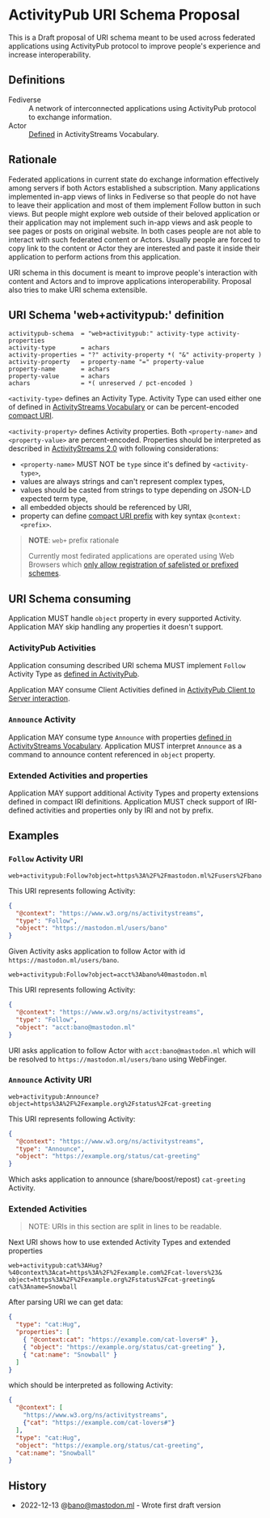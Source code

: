 # ActivityPub URI Schema Proposal

This is a Draft proposal of URI schema meant to be used across federated applications using ActivityPub protocol to improve people's experience and increase interoperability.

## Definitions

<dl>

  <dt>Fediverse</dt>
  <dd>
    A network of interconnected applications using ActivityPub protocol to exchange information.
  </dd>

  <dt>Actor</dt>
  <dd>
    <a href="https://www.w3.org/TR/activitystreams-vocabulary/#actor-types">Defined</a> in ActivityStreams Vocabulary.
  </dd>

</dl>

## Rationale

Federated applications in current state do exchange information effectively among servers if both Actors established a subscription.
Many applications implemented in-app views of links in Fediverse so that people do not have to leave their application and most of them implement Follow button in such views.
But people might explore web outside of their beloved application or their application may not implement such in-app views and ask people to see pages or posts on original website.
In both cases people are not able to interact with such federated content or Actors.
Usually people are forced to copy link to the content or Actor they are interested and paste it inside their application to perform actions from this application.

URI schema in this document is meant to improve people's interaction with content and Actors and to improve applications interoperability. Proposal also tries to make URI schema extensible.

## URI Schema 'web+activitypub:' definition

```ABNF
activitypub-schema  = "web+activitypub:" activity-type activity-properties
activity-type       = achars
activity-properties = "?" activity-property *( "&" activity-property )
activity-property   = property-name "=" property-value
property-name       = achars
property-value      = achars
achars              = *( unreserved / pct-encoded )
```

`<activity-type>` defines an Activity Type.
Activity Type can used either one of defined in [ActivityStreams Vocabulary](https://www.w3.org/TR/activitystreams-vocabulary/#activity-types)
or can be percent-encoded [compact URI](https://www.w3.org/TR/activitystreams-core/#compact-uris).

`<activity-property>` defines Activity properties.
Both `<property-name>` and `<property-value>` are percent-encoded.
Properties should be interpreted as described in [ActivityStreams 2.0](https://www.w3.org/TR/activitystreams-core/) with following considerations:
- `<property-name>` MUST NOT be `type` since it's defined by `<activity-type>`,
- values are always strings and can't represent complex types,
- values should be casted from strings to type depending on JSON-LD expected term type,
- all embedded objects should be referenced by URI,
- property can define [compact URI prefix](https://www.w3.org/TR/activitystreams-core/#compact-uris) with key syntax `@context:<prefix>`.

> **NOTE**: `web+` prefix rationale
>
> Currently most fedirated applications are operated using Web Browsers which [only allow registration of safelisted or prefixed schemes](https://html.spec.whatwg.org/multipage/system-state.html#normalize-protocol-handler-parameters).

## URI Schema consuming

Application MUST handle `object` property in every supported Activity.
Application MAY skip handling any properties it doesn't support.

### ActivityPub Activities

Application consuming described URI schema MUST implement `Follow` Activity Type as [defined in ActivityPub](https://www.w3.org/TR/activitypub/#follow-activity-outbox).

Application MAY consume Client Activities defined in [ActivityPub Client to Server interaction](https://www.w3.org/TR/activitypub/#client-to-server-interactions).

### `Announce` Activity

Application MAY consume type `Announce` with properties [defined in ActivityStreams Vocabulary](https://www.w3.org/TR/activitystreams-vocabulary/#dfn-announce).
Application MUST interpret `Announce` as a command to announce content referenced in `object` property.

### Extended Activities and properties

Application MAY support additional Activity Types and property extensions defined in compact IRI definitions.
Application MUST check support of IRI-defined activities and properties only by IRI and not by prefix.

## Examples

### `Follow` Activity URI

```
web+activitypub:Follow?object=https%3A%2F%2Fmastodon.ml%2Fusers%2Fbano
```
This URI represents following Activity:
```json
{
  "@context": "https://www.w3.org/ns/activitystreams",
  "type": "Follow",
  "object": "https://mastodon.ml/users/bano"
}
```
Given Activity asks application to follow Actor with id `https://mastodon.ml/users/bano`.


```
web+activitypub:Follow?object=acct%3Abano%40mastodon.ml
```
This URI represents following Activity:
```json
{
  "@context": "https://www.w3.org/ns/activitystreams",
  "type": "Follow",
  "object": "acct:bano@mastodon.ml"
}
```
URI asks application to follow Actor with `acct:bano@mastodon.ml` which will be resolved to `https://mastodon.ml/users/bano` using WebFinger.

### `Announce` Activity URI

```
web+activitypub:Announce?object=https%3A%2F%2Fexample.org%2Fstatus%2Fcat-greeting
```
This URI represents following Activity:
```json
{
  "@context": "https://www.w3.org/ns/activitystreams",
  "type": "Announce",
  "object": "https://example.org/status/cat-greeting"
}
```
Which asks application to announce (share/boost/repost) `cat-greeting` Activity.

### Extended Activities

> NOTE: URIs in this section are split in lines to be readable.

Next URI shows how to use extended Activity Types and extended properties
```
web+activitypub:cat%3AHug?
%40context%3Acat=https%3A%2F%2Fexample.com%2Fcat-lovers%23&
object=https%3A%2F%2Fexample.org%2Fstatus%2Fcat-greeting&
cat%3Aname=Snowball
```
After parsing URI we can get data:
```json
{
  "type": "cat:Hug",
  "properties": [
    { "@context:cat": "https://example.com/cat-lovers#" },
    { "object": "https://example.org/status/cat-greeting" },
    { "cat:name": "Snowball" }
  ]
}
```

which should be interpreted as following Activity:
```json
{
  "@context": [
    "https://www.w3.org/ns/activitystreams",
    {"cat": "https://example.com/cat-lovers#"}
  ],
  "type": "cat:Hug",
  "object": "https://example.org/status/cat-greeting",
  "cat:name": "Snowball"
}
```





## History

<!-- new entries should be added below this comment line -->
- 2022-12-13 @bano@mastodon.ml - Wrote first draft version
